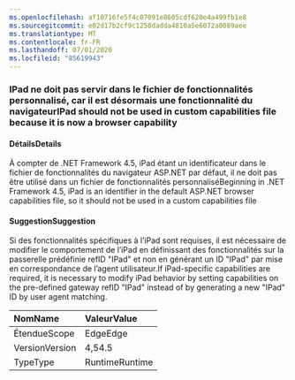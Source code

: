 ```yaml
---
ms.openlocfilehash: af10716fe5f4c07091e8605cdf620e4a499fb1e8
ms.sourcegitcommit: e02d17b2cf9c1258dadda4810a5e6072a0089aee
ms.translationtype: MT
ms.contentlocale: fr-FR
ms.lasthandoff: 07/01/2020
ms.locfileid: "85619943"
---
```

### <a name="ipad-should-not-be-used-in-custom-capabilities-file-because-it-is-now-a-browser-capability"></a><span data-ttu-id="101ab-101">IPad ne doit pas servir dans le fichier de fonctionnalités personnalisé, car il est désormais une fonctionnalité du navigateur</span><span class="sxs-lookup"><span data-stu-id="101ab-101">IPad should not be used in custom capabilities file because it is now a browser capability</span></span>

#### <a name="details"></a><span data-ttu-id="101ab-102">Détails</span><span class="sxs-lookup"><span data-stu-id="101ab-102">Details</span></span>

<span data-ttu-id="101ab-103">À compter de .NET Framework 4.5, iPad étant un identificateur dans le fichier de fonctionnalités du navigateur ASP.NET par défaut, il ne doit pas être utilisé dans un fichier de fonctionnalités personnalisé</span><span class="sxs-lookup"><span data-stu-id="101ab-103">Beginning in .NET Framework 4.5, iPad is an identifier in the default ASP.NET browser capabilities file, so it should not be used in a custom capabilities file</span></span>

#### <a name="suggestion"></a><span data-ttu-id="101ab-104">Suggestion</span><span class="sxs-lookup"><span data-stu-id="101ab-104">Suggestion</span></span>

<span data-ttu-id="101ab-105">Si des fonctionnalités spécifiques à l’iPad sont requises, il est nécessaire de modifier le comportement de l’iPad en définissant des fonctionnalités sur la passerelle prédéfinie refID &quot;IPad&quot; et non en générant un ID &quot;IPad&quot; par mise en correspondance de l’agent utilisateur.</span><span class="sxs-lookup"><span data-stu-id="101ab-105">If iPad-specific capabilities are required, it is necessary to modify iPad behavior by setting capabilities on the pre-defined gateway refID &quot;IPad&quot; instead of by generating a new &quot;IPad&quot; ID by user agent matching.</span></span>

| <span data-ttu-id="101ab-106">Nom</span><span class="sxs-lookup"><span data-stu-id="101ab-106">Name</span></span>    | <span data-ttu-id="101ab-107">Valeur</span><span class="sxs-lookup"><span data-stu-id="101ab-107">Value</span></span>       |
|:--------|:------------|
| <span data-ttu-id="101ab-108">Étendue</span><span class="sxs-lookup"><span data-stu-id="101ab-108">Scope</span></span>   |<span data-ttu-id="101ab-109">Edge</span><span class="sxs-lookup"><span data-stu-id="101ab-109">Edge</span></span>|
|<span data-ttu-id="101ab-110">Version</span><span class="sxs-lookup"><span data-stu-id="101ab-110">Version</span></span>|<span data-ttu-id="101ab-111">4,5</span><span class="sxs-lookup"><span data-stu-id="101ab-111">4.5</span></span>|
|<span data-ttu-id="101ab-112">Type</span><span class="sxs-lookup"><span data-stu-id="101ab-112">Type</span></span>|<span data-ttu-id="101ab-113">Runtime</span><span class="sxs-lookup"><span data-stu-id="101ab-113">Runtime</span></span>|
